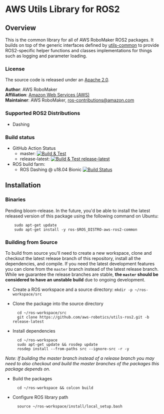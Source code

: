 # AWS Utils Library for ROS2

## Overview
This is the common library for all of AWS RoboMaker ROS2 packages.
It builds on top of the generic interfaces defined by [utils-common](https://github.com/aws-robotics/utils-common) to provide ROS2-specific helper functions and classes implementations for things such as logging and parameter loading.

### License
The source code is released under an [Apache 2.0].

**Author**: AWS RoboMaker<br/>
**Affiliation**: [Amazon Web Services (AWS)]<br/>
**Maintainer**: AWS RoboMaker, ros-contributions@amazon.com

### Supported ROS2 Distributions
- Dashing

### Build status
* GitHub Action Status
     * master: [![Build & Test](https://github.com/aws-robotics/utils-ros2/workflows/Build%20&%20Test/badge.svg?branch=master&event=schedule)](https://github.com/aws-robotics/utils-ros2/actions?query=workflow%3A"Build+%26+Test"+event%3Aschedule)
     * release-latest: [![Build & Test release-latest](https://github.com/aws-robotics/utils-ros2/workflows/Build%20&%20Test%20release-latest/badge.svg?branch=master&event=schedule)](https://github.com/aws-robotics/utils-ros2/actions?query=workflow%3A"Build+%26+Test+release-latest"+event%3Aschedule)
 * ROS build farm:
   * ROS Dashing @ u18.04 Bionic [![Build Status](http://build.ros2.org/job/Dbin_uB64__aws_ros2_common__ubuntu_bionic_amd64__binary/badge/icon)](http://build.ros2.org/job/Dbin_uB64__aws_ros2_common__ubuntu_bionic_amd64__binary)

[Amazon Web Services (AWS)]: https://aws.amazon.com/
[Apache 2.0]: https://aws.amazon.com/apache-2-0/


## Installation

### Binaries
Pending bloom-release. In the future, you'd be able to install the latest released version of this package using the following command on Ubuntu:

        sudo apt-get update
        sudo apt-get install -y ros-$ROS_DISTRO-aws-ros2-common

### Building from Source

To build from source you'll need to create a new workspace, clone and checkout the latest release branch of this repository, install all the dependencies, and compile. If you need the latest development features you can clone from the `master` branch instead of the latest release branch. While we guarantee the release branches are stable, __the `master` should be considered to have an unstable build__ due to ongoing development. 

- Create a ROS workspace and a source directory: `mkdir -p ~/ros-workspace/src`

- Clone the package into the source directory

        cd ~/ros-workspace/src
        git clone https://github.com/aws-robotics/utils-ros2.git -b release-latest

- Install dependencies

        cd ~/ros-workspace 
        sudo apt-get update && rosdep update
        rosdep install --from-paths src --ignore-src -r -y
        
_Note: If building the master branch instead of a release branch you may need to also checkout and build the master branches of the packages this package depends on._

- Build the packages

        cd ~/ros-workspace && colcon build

- Configure ROS library path

        source ~/ros-workspace/install/local_setup.bash

